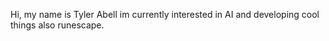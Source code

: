 Hi, my name is Tyler Abell  im currently interested in AI and developing cool things also runescape.
